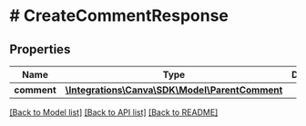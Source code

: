 # # CreateCommentResponse

## Properties

Name | Type | Description | Notes
------------ | ------------- | ------------- | -------------
**comment** | [**\Integrations\Canva\SDK\Model\ParentComment**](ParentComment.md) |  |

[[Back to Model list]](../../README.md#models) [[Back to API list]](../../README.md#endpoints) [[Back to README]](../../README.md)
